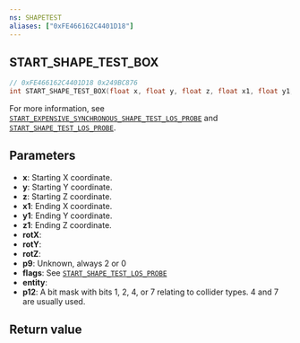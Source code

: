 ```yaml
---
ns: SHAPETEST
aliases: ["0xFE466162C4401D18"]
---
```

## START_SHAPE_TEST_BOX

```c
// 0xFE466162C4401D18 0x249BC876
int START_SHAPE_TEST_BOX(float x, float y, float z, float x1, float y1, float z1, float rotX, float rotY, float rotZ, int p9, int flags, Entity entity, int p12);
```

For more information, see [`START_EXPENSIVE_SYNCHRONOUS_SHAPE_TEST_LOS_PROBE`](#_0x377906D8A31E5586) and [`START_SHAPE_TEST_LOS_PROBE`](#_0x7EE9F5D83DD4F90E).

## Parameters
* **x**: Starting X coordinate.
* **y**: Starting Y coordinate.
* **z**: Starting Z coordinate.
* **x1**: Ending X coordinate.
* **y1**: Ending Y coordinate.
* **z1**: Ending Z coordinate.
* **rotX**: 
* **rotY**: 
* **rotZ**: 
* **p9**: Unknown, always 2 or 0
* **flags**: See [`START_SHAPE_TEST_LOS_PROBE`](#_0x7EE9F5D83DD4F90E)
* **entity**: 
* **p12**: A bit mask with bits 1, 2, 4, or 7 relating to collider types. 4 and 7 are usually used.

## Return value
